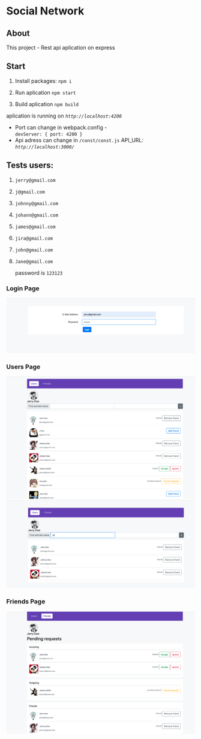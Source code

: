 # Social Network

## About
This project - Rest api aplication on express

## Start
1. Install packages: `npm i `

2. Run aplication `npm start`
   
3. Build aplication `npm build`

aplication is running on <i>`http://localhost:4200`</i><br/>
 - Port can change in webpack.config - <br/>
  ` devServer: {
    port: 4200
  } `<br/>
 - Api adress can change in `/const/const.js` API_URL: <i>`http://localhost:3000/`</i>

## Tests users:
1. `jerry@gmail.com`
2. `j@gmail.com`
3. `johnny@gmail.com`
4. `johann@gmail.com`
5. `james@gmail.com`
6. `jira@gmail.com`
7. `john@gmail.com`
8. `Jane@gmail.com`<br/>

    password is `123123`

### Login Page
<img src="../screen-shots/Screen2.png">

### Users Page
<img src="../screen-shots/Screen3.png">

<img src="../screen-shots/Screen1.png">

### Friends Page
<img src="../screen-shots/Screen4.png">
